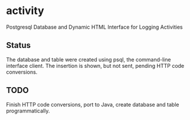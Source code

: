 # activity
Postgresql Database and Dynamic HTML Interface for Logging Activities
## Status
The database and table were created using psql, the command-line interface client. The insertion is shown, but not sent, pending HTTP code conversions.
## TODO
Finish HTTP code conversions, port to Java, create database and table programmatically.
